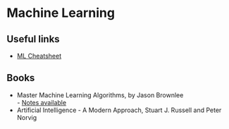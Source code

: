 # Machine Learning

## Useful links
- [ML Cheatsheet][mlchsh]

[mlchsh]:https://ml-cheatsheet.readthedocs.io/en/latest/gradient_descent.html

## Books
- Master Machine Learning Algorithms, by Jason Brownlee
<br> - [Notes available](./brownlee-notes.md)
- Artificial Intelligence - A Modern Approach, Stuart J. Russell and Peter Norvig
